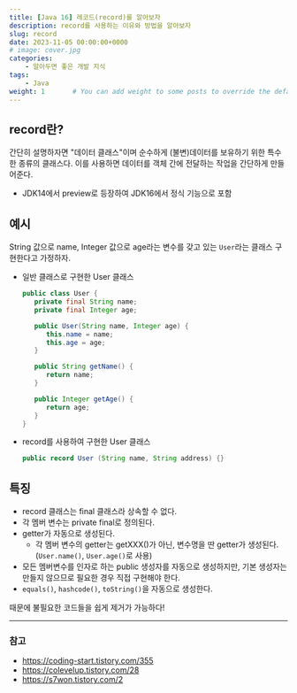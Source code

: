 ```yaml
---
title: [Java 16] 레코드(record)를 알아보자
description: record를 사용하는 이유와 방법을 알아보자
slug: record
date: 2023-11-05 00:00:00+0000
# image: cover.jpg
categories:
    - 알아두면 좋은 개발 지식
tags:
    - Java
weight: 1       # You can add weight to some posts to override the default sorting (date descending)
---
```


## record란?
간단히 설명하자면 "데이터 클래스"이며 순수하게 (불변)데이터를 보유하기 위한 특수한 종류의 클래스다. 이를 사용하면 데이터를 객체 간에 전달하는 작업을 간단하게 만들어준다.
- JDK14에서 preview로 등장하여 JDK16에서 정식 기능으로 포함


## 예시
String 값으로 name, Integer 값으로 age라는 변수를 갖고 있는 ```User```라는 클래스 구현한다고 가정하자.
- 일반 클래스로 구현한 User 클래스
  ``` java
  public class User {
     private final String name;
     private final Integer age;

     public User(String name, Integer age) {
        this.name = name;
        this.age = age;
     }

     public String getName() {
        return name;
     }

     public Integer getAge() {
        return age;
     }
  }
  ```
- record를 사용하여 구현한 User 클래스
  ``` java
  public record User (String name, String address) {}
  ```

## 특징
- record 클래스는 final 클래스라 상속할 수 없다.
- 각 멤버 변수는 private final로 정의된다.
- getter가 자동으로 생성된다.
  - 각 멤버 변수의 getter는 getXXX()가 아닌, 변수명을 딴 getter가 생성된다.(```User.name()```, ```User.age()```로 사용)
- 모든 멤버변수를 인자로 하는 public 생성자를 자동으로 생성하지만,
  기본 생성자는 만들지 않으므로 필요한 경우 직접 구현해야 한다.
- ```equals()```, ```hashcode()```, ```toString()```을 자동으로 생성한다.

때문에 불필요한 코드들을 쉽게 제거가 가능하다!

---
### 참고
- https://coding-start.tistory.com/355
- https://colevelup.tistory.com/28
- https://s7won.tistory.com/2